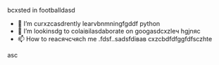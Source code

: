 bcxsted in footballdasd
- 🌱 I’m curxzcasdrently learvbnmningfgddf python
- 💞️ I’m lookinsdg to colаівіlasdaborate on googasdcxzleч hgjnяс
- 📫 How to reacячсчясh me .fdsf..sadsfdівав
cxzcbdfdfggfdfsczhte
<!---xzcxzczxfdbgfdcv
watsonscorb/watsonscorb xcvis a ✨ special ✨ repository becausenm its `README.md` (this file) appears on your GitHub profile.
You can click the Preview link to take a look at your changes.
--->asc

